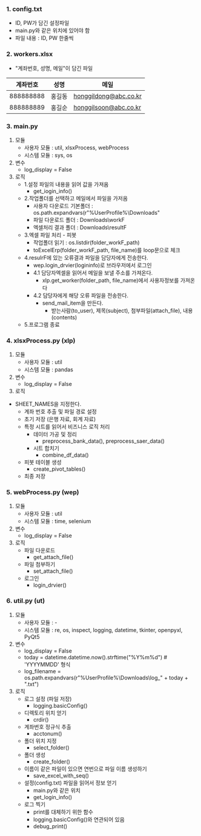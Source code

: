 ### 1. config.txt
 - ID, PW가 담긴 설정파일
 - main.py와 같은 위치에 있어야 함
 - 파일 내용 : ID, PW 한줄씩
 
### 2. workers.xlsx
 - "계좌번호, 성명, 메일"이 담긴 파일
 
계좌번호  | 성명 | 메일
------------- | ------------- | -------------
888888888  | 홍길동 | honggildong@abc.co.kr
888888889  | 홍길순 | honggilsoon@abc.co.kr

### 3. main.py
1. 모듈
   - 사용자 모듈 : util, xlsxProcess, webProcess
   - 시스템 모듈 : sys, os
2. 변수
   - log_display = False
3. 로직
   - 1.설정 파일의 내용을 읽어 값을 가져옴
     - get_iogin_info() 
   - 2.작업폴더를 선택하고 메일에서 파일을 가저옴
     - 사용자 다운로드 기본폴더 : os.path.expandvars(r"%UserProfile%\\Downloads"
     - 파일 다운로드 폴더 : Downloads\\workF
     - 엑셀처리 결과 폴더 : Downloads\\resultF
   - 3.엑셀 파일 처리 - 피봇
     - 작업폴더 읽기 : os.listdir(folder_workF_path)
     - toExcelErp(folder_workF_path, file_name)를 loop문으로 체크
   - 4.resulrF에 있는 오류결과 파일을 담당자에게 전송한다.
     - wep.login_drvier(logininfo)로 브라우저에서 로그인
     - 4.1 담당자엑셀을 읽어서 메일을 보낼 주소를 가져온다.
          - xlp.get_worker(folder_path, file_name)에서 사용자정보를 가져온다 
     - 4.2 담당자에게 해당 오류 파일을 전송한다.
          - send_mail_item을 만든다.
              - 받는사람(to_user), 제목(subject), 첨부파일(attach_file), 내용(contents)
   - 5.프로그램 종료 

### 4. xlsxProcess.py (xlp)
1. 모듈
   - 사용자 모듈 : util
   - 시스템 모듈 : pandas
2. 변수
   - log_display = False
3. 로직
  - SHEET_NAMES을 지정한다.
     - 계좌 번호 추출 및 파일 경로 설정
     - 초기 저장 (은행 자료, 회계 자료)
     - 특정 시트를 읽어서 비즈니스 로직 처리
        - 데이터 가공 및 정리
            - preprocess_bank_data(), preprocess_saer_data()
        - 시트 합치기
            - combine_df_data() 
     - 피봇 테이블 생성
        - create_pivot_tables()
     - 최종 저장 
### 5. webProcess.py (wep)
1. 모듈
   - 사용자 모듈 : util
   - 시스템 모듈 : time, selenium
2. 변수
   - log_display = False
3. 로직
   - 파일 다운로드
     - get_attach_file()
   - 파일 첨부하기
     - set_attach_file()
   - 로그인
     - login_drvier()
### 6. util.py (ut)
1. 모듈
   - 사용자 모듈 : -
   - 시스템 모듈 : re, os, inspect, logging, datetime, tkinter, openpyxl, PyQt5
2. 변수
   - log_display = False
   - today = datetime.datetime.now().strftime("%Y%m%d")  # 'YYYYMMDD' 형식
   - log_filename = os.path.expandvars(r"%UserProfile%\\Downloads\\log_" + today + ".txt")
3. 로직
   - 로그 설정 (파일 저장)
     - logging.basicConfig()
   - 디렉토리 위치 얻기
     - crdir()
   - 계좌번호 정규식 추출
     - acctonum()
   - 폴더 위치 지정
     - select_folder()
   - 폴더 생성
     - create_folder()
   - 이름이 같은 파일이 있으면 연번으로 파일 이름 생성하기
     - save_excel_with_seq()
   - 설정(config.txt) 파일을 읽어서 정보 얻기
     - main.py와 같은 위치
     - get_login_info()
   - 로그 찍기
     - print를 대체하기 위한 함수
     - logging.basicConfig()와 연관되어 있음
     - debug_print()
